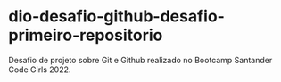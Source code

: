 # dio-desafio-github-desafio-primeiro-repositorio
Desafio de projeto sobre Git e Github realizado no Bootcamp Santander Code Girls 2022.
